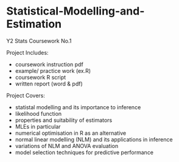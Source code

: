 # Statistical-Modelling-and-Estimation
 Y2 Stats Coursework No.1

Project Includes:
- coursework instruction pdf
- example/ practice work (ex.R)
- coursework R script
- written report (word & pdf)

Project Covers:
- statistal modelling and its importance to inference
- likelihood function
- properties and suitability of estimators
- MLEs in particular
- numerical optimisation in R as an alternative
- normal linear modelling (NLM) and its applications in inference
- variations of NLM and ANOVA evaluation
- model selection techniques for predictive performance
